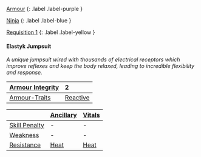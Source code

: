 
[Armour](Game/Armour-List)
{: .label .label-purple }

[Ninja](Game/Blocks/Ninja)
{: .label .label-blue }

[Requisition 1](Game/Deployment#Requisition)
{: .label .label-yellow }
#### Elastyk Jumpsuit
*A unique jumpsuit wired with thousands of electrical receptors which improve reflexes and keep the body relaxed, leading to incredible flexibility and response.*

| [Armour Integrity](Game/Core/Armour#Armour%20Integrity) | 2 |
| :---- | :---- |
| [Armour-Traits](Game/Core/Armour-Traits) | [Reactive](Game/Core/Blocks/Reactive) |

|                                                            | [Ancillary](Game/Core/Injury#Ancillary) | [Vitals](Game/Core/Injury#Vitals) |
| ---------------------------------------------------------- | --------------------------------------- | --------------------------------- |
| [Skill Penalty](Game/Core/Armour#Skill%20Penalty)          | -                                       | -                                 |
| [Weakness](Game/Core/Armour#Weakness%20and%20Resistance)   | -                                       | -                                 |
| [Resistance](Game/Core/Armour#Weakness%20and%20Resistance) | [Heat](Game/Core/Injury#Heat)           | [Heat](Game/Core/Injury#Heat)     |

